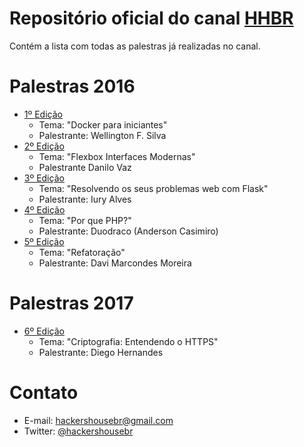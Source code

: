 # Repositório oficial do canal [HHBR](https://www.youtube.com/channel/UCh1xOy7SP_KyRn4wTNVvFHw)

Contém a lista com todas as palestras já realizadas no canal.

# Palestras 2016
 - [1º Edição](https://github.com/hackers-house-br/palestras/blob/master/1_edicao.md) 
     - Tema: "Docker para iniciantes"
     - Palestrante: Wellington F. Silva
 - [2º Edição](https://github.com/hackers-house-br/palestras/blob/master/2_edicao.md)
     - Tema: "Flexbox Interfaces Modernas" 
     - Palestrante Danilo Vaz
 - [3º Edição](https://github.com/hackers-house-br/palestras/blob/master/3_edicao.md)
      - Tema: "Resolvendo os seus problemas web com Flask" 
      - Palestrante: Iury Alves
 - [4º Edição](https://github.com/hackers-house-br/palestras/blob/master/4_eidcao.md)
      - Tema: "Por que PHP?" 
      - Palestrante: Duodraco (Anderson Casimiro)
 - [5º Edição](https://github.com/hackers-house-br/palestras/blob/master/5_edicao.md)
      - Tema: "Refatoração" 
      - Palestrante: Davi Marcondes Moreira

# Palestras 2017
 - [6º Edição](https://github.com/hackers-house-br/palestras/blob/master/6_edicao.md) 
     - Tema: "Criptografia: Entendendo o HTTPS"
     - Palestrante: Diego Hernandes

# Contato
 - E-mail: hackershousebr@gmail.com
 - Twitter: [@hackershousebr](twitter.com/hackershousebr)
